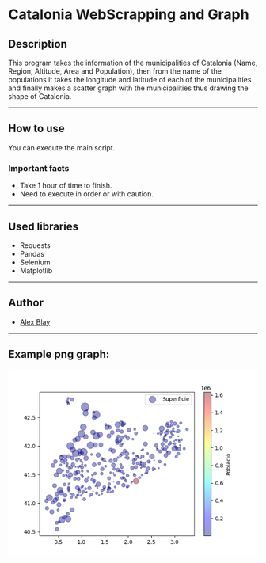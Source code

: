 # Catalonia WebScrapping and Graph

## Description

This program takes the information of the municipalities of Catalonia (Name, Region, Altitude, Area and Population), then from the name of the populations it takes the longitude and latitude of each of the municipalities and finally makes a scatter graph with the municipalities thus drawing the shape of Catalonia.

---

## How to use

You can execute the main script.

### Important facts

- Take 1 hour of time to finish.
- Need to execute in order or with caution.

---

## Used libraries

- Requests
- Pandas
- Selenium
- Matplotlib

---

## Author

- [Alex Blay](https://github.com/AlexBlayE)

---

## Example png graph:

![Png of a scatter graph of catalonia](\Figures\Figure_1.png)
